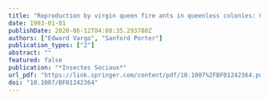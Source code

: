 ```yaml
---
title: "Reproduction by virgin queen fire ants in queenless colonies: Comparative study of three taxa (Solenopsis richteri, hybrid S. invicta/richteri, S. geminata) (Hymenoptera: Formicidae)"
date: 1993-01-01
publishDate: 2020-06-12T04:08:35.293780Z
authors: ["Edward Vargo", "Sanford Porter"]
publication_types: ["2"]
abstract: ""
featured: false
publication: "*Insectes Sociaux*"
url_pdf: "https://link.springer.com/content/pdf/10.1007%2FBF01242364.pdf"
doi: "10.1007/BF01242364"
---
```


